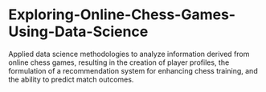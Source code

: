 # Exploring-Online-Chess-Games-Using-Data-Science
Applied data science methodologies to analyze information derived from online chess games, resulting in the creation of player profiles, the formulation of a recommendation system for enhancing chess training, and the ability to predict match outcomes.
